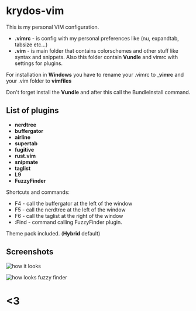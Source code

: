 krydos-vim
=========
This is  my personal VIM configuration. 

 - **.vimrc** - is config with my personal preferences like (nu, expandtab, tabsize etc...)
 - **.vim** - is main folder that contains colorschemes and other stuff like syntax and snippets. Also this folder contain **Vundle** and vimrc with settings for plugins.


For installation in **Windows** you have to rename your .vimrc to **_vimrc** and your .vim folder to **vimfiles**

Don't forget install the **Vundle** and after this call the BundleInstall command.

List of plugins
---------------

 - **nerdtree**
 - **buffergator**
 - **airline**
 - **supertab**
 - **fugitive**
 - **rust.vim**
 - **snipmate**
 - **taglist**
 - **L9**
 - **FuzzyFinder**

Shortcuts and commands:
 - F4 - call the buffergator at the left of the window
 - F5 - call the nerdtree at the left of the window
 - F6 - call the taglist at the right of the window
 - :Find - command calling FuzzyFinder plugin.

Theme pack included. (**Hybrid** default)

Screenshots
-----------
![how it looks][1]

![how looks fuzzy finder][2]


  [1]: https://lh3.googleusercontent.com/D0opFZPBNLoW8ROb2y_Enma94u-TssT1kXdpt7rmVng=s0 "theme"
  [2]: https://lh5.googleusercontent.com/8_iaaYQInRsHIbjOTc_crhcSBAPIQxM2oR0NWn6VndM=s0 "fuzzy finder"
  

<3
==
